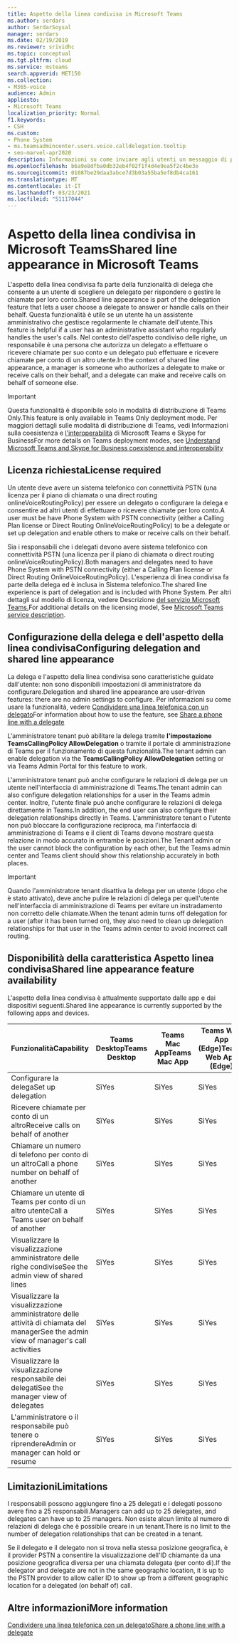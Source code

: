 ```yaml
---
title: Aspetto della linea condivisa in Microsoft Teams
ms.author: serdars
author: SerdarSoysal
manager: serdars
ms.date: 02/19/2019
ms.reviewer: srividhc
ms.topic: conceptual
ms.tgt.pltfrm: cloud
ms.service: msteams
search.appverid: MET150
ms.collection:
- M365-voice
audience: Admin
appliesto:
- Microsoft Teams
localization_priority: Normal
f1.keywords:
- CSH
ms.custom:
- Phone System
- ms.teamsadmincenter.users.voice.calldelegation.tooltip
- seo-marvel-apr2020
description: Informazioni su come inviare agli utenti un messaggio di posta elettronica con le informazioni relative ai servizi di audioconferenza in Microsoft Teams.
ms.openlocfilehash: b6a9e8dfba0db32eb4f02f1f4d4e9ea5f2c4be3e
ms.sourcegitcommit: 01087be29daa3abce7d3b03a55ba5ef8db4ca161
ms.translationtype: MT
ms.contentlocale: it-IT
ms.lasthandoff: 03/23/2021
ms.locfileid: "51117044"
---
```

# <a name="shared-line-appearance-in-microsoft-teams"></a><span data-ttu-id="09e38-103">Aspetto della linea condivisa in Microsoft Teams</span><span class="sxs-lookup"><span data-stu-id="09e38-103">Shared line appearance in Microsoft Teams</span></span>

<span data-ttu-id="09e38-104">L'aspetto della linea condivisa fa parte della funzionalità di delega che consente a un utente di scegliere un delegato per rispondere o gestire le chiamate per loro conto.</span><span class="sxs-lookup"><span data-stu-id="09e38-104">Shared line appearance is part of the delegation feature that lets a user choose a delegate to answer or handle calls on their behalf.</span></span> <span data-ttu-id="09e38-105">Questa funzionalità è utile se un utente ha un assistente amministrativo che gestisce regolarmente le chiamate dell'utente.</span><span class="sxs-lookup"><span data-stu-id="09e38-105">This feature is helpful if a user has an administrative assistant who regularly handles the user's calls.</span></span> <span data-ttu-id="09e38-106">Nel contesto dell'aspetto condiviso delle righe, un responsabile è una persona che autorizza un delegato a effettuare o ricevere chiamate per suo conto e un delegato può effettuare e ricevere chiamate per conto di un altro utente.</span><span class="sxs-lookup"><span data-stu-id="09e38-106">In the context of shared line appearance, a manager is someone who authorizes a delegate to make or receive calls on their behalf, and a delegate can make and receive calls on behalf of someone else.</span></span>

> [!IMPORTANT]
> <span data-ttu-id="09e38-107">Questa funzionalità è disponibile solo in modalità di distribuzione di Teams Only.</span><span class="sxs-lookup"><span data-stu-id="09e38-107">This feature is only available in Teams Only deployment mode.</span></span> <span data-ttu-id="09e38-108">Per maggiori dettagli sulle modalità di distribuzione di Teams, vedi Informazioni sulla coesistenza e [l'interoperabilità](teams-and-skypeforbusiness-coexistence-and-interoperability.md) di Microsoft Teams e Skype for Business</span><span class="sxs-lookup"><span data-stu-id="09e38-108">For more details on Teams deployment modes, see [Understand Microsoft Teams and Skype for Business coexistence and interoperability](teams-and-skypeforbusiness-coexistence-and-interoperability.md)</span></span>

## <a name="license-required"></a><span data-ttu-id="09e38-109">Licenza richiesta</span><span class="sxs-lookup"><span data-stu-id="09e38-109">License required</span></span>

<span data-ttu-id="09e38-110">Un utente deve avere un sistema telefonico con connettività PSTN (una licenza per il piano di chiamata o una direct routing onlineVoiceRoutingPolicy) per essere un delegato o configurare la delega e consentire ad altri utenti di effettuare o ricevere chiamate per loro conto.</span><span class="sxs-lookup"><span data-stu-id="09e38-110">A user must be have Phone System with PSTN connectivity (either a Calling Plan license or Direct Routing OnlineVoiceRoutingPolicy) to be a delegate or set up delegation and enable others to make or receive calls on their behalf.</span></span>

<span data-ttu-id="09e38-111">Sia i responsabili che i delegati devono avere sistema telefonico con connettività PSTN (una licenza per il piano di chiamata o direct routing onlineVoiceRoutingPolicy).</span><span class="sxs-lookup"><span data-stu-id="09e38-111">Both managers and delegates need to have Phone System with PSTN connectivity (either a Calling Plan license or Direct Routing OnlineVoiceRoutingPolicy).</span></span> <span data-ttu-id="09e38-112">L'esperienza di linea condivisa fa parte della delega ed è inclusa in Sistema telefonico.</span><span class="sxs-lookup"><span data-stu-id="09e38-112">The shared line experience is part of delegation and is included with Phone System.</span></span> <span data-ttu-id="09e38-113">Per altri dettagli sul modello di licenza, vedere Descrizione [del servizio Microsoft Teams.](/office365/servicedescriptions/teams-service-description)</span><span class="sxs-lookup"><span data-stu-id="09e38-113">For additional details on the licensing model, See [Microsoft Teams service description](/office365/servicedescriptions/teams-service-description).</span></span>

## <a name="configuring-delegation-and-shared-line-appearance"></a><span data-ttu-id="09e38-114">Configurazione della delega e dell'aspetto della linea condivisa</span><span class="sxs-lookup"><span data-stu-id="09e38-114">Configuring delegation and shared line appearance</span></span>

<span data-ttu-id="09e38-115">La delega e l'aspetto della linea condivisa sono caratteristiche guidate dall'utente: non sono disponibili impostazioni di amministratore da configurare.</span><span class="sxs-lookup"><span data-stu-id="09e38-115">Delegation and shared line appearance are user-driven features: there are no admin settings to configure.</span></span> <span data-ttu-id="09e38-116">Per informazioni su come usare la funzionalità, vedere [Condividere una linea telefonica con un delegato](https://support.office.com/article/share-a-phone-line-with-a-delegate-16307929-a51f-43fc-8323-3b1bf115e5a8)</span><span class="sxs-lookup"><span data-stu-id="09e38-116">For information about how to use the feature, see [Share a phone line with a delegate](https://support.office.com/article/share-a-phone-line-with-a-delegate-16307929-a51f-43fc-8323-3b1bf115e5a8)</span></span>

<span data-ttu-id="09e38-117">L'amministratore tenant può abilitare la delega tramite **l'impostazione TeamsCallingPolicy AllowDelegation** o tramite il portale di amministrazione di Teams per il funzionamento di questa funzionalità.</span><span class="sxs-lookup"><span data-stu-id="09e38-117">The tenant admin can enable delegation via the **TeamsCallingPolicy AllowDelegation** setting or via Teams Admin Portal for this feature to work.</span></span> 

<span data-ttu-id="09e38-118">L'amministratore tenant può anche configurare le relazioni di delega per un utente nell'interfaccia di amministrazione di Teams.</span><span class="sxs-lookup"><span data-stu-id="09e38-118">The tenant admin can also configure delegation relationships for a user in the Teams admin center.</span></span> <span data-ttu-id="09e38-119">Inoltre, l'utente finale può anche configurare le relazioni di delega direttamente in Teams.</span><span class="sxs-lookup"><span data-stu-id="09e38-119">In addition, the end user can also configure their delegation relationships directly in Teams.</span></span> <span data-ttu-id="09e38-120">L'amministratore tenant o l'utente non può bloccare la configurazione reciproca, ma l'interfaccia di amministrazione di Teams e il client di Teams devono mostrare questa relazione in modo accurato in entrambe le posizioni.</span><span class="sxs-lookup"><span data-stu-id="09e38-120">The Tenant admin or the user cannot block the configuration by each other, but the Teams admin center and Teams client should show this relationship accurately in both places.</span></span> 

> [!IMPORTANT]
> <span data-ttu-id="09e38-121">Quando l'amministratore tenant disattiva la delega per un utente (dopo che è stato attivato), deve anche pulire le relazioni di delega per quell'utente nell'interfaccia di amministrazione di Teams per evitare un instradamento non corretto delle chiamate.</span><span class="sxs-lookup"><span data-stu-id="09e38-121">When the tenant admin turns off delegation for a user (after it has been turned on), they also need to clean up delegation relationships for that user in the Teams admin center to avoid incorrect call routing.</span></span>

## <a name="shared-line-appearance-feature-availability"></a><span data-ttu-id="09e38-122">Disponibilità della caratteristica Aspetto linea condivisa</span><span class="sxs-lookup"><span data-stu-id="09e38-122">Shared line appearance feature availability</span></span>

<span data-ttu-id="09e38-123">L'aspetto della linea condivisa è attualmente supportato dalle app e dai dispositivi seguenti.</span><span class="sxs-lookup"><span data-stu-id="09e38-123">Shared line appearance is currently supported by the following apps and devices.</span></span>

| <span data-ttu-id="09e38-124">Funzionalità</span><span class="sxs-lookup"><span data-stu-id="09e38-124">Capability</span></span> | <span data-ttu-id="09e38-125">Teams Desktop</span><span class="sxs-lookup"><span data-stu-id="09e38-125">Teams Desktop</span></span> | <span data-ttu-id="09e38-126">Teams Mac App</span><span class="sxs-lookup"><span data-stu-id="09e38-126">Teams Mac App</span></span> | <span data-ttu-id="09e38-127">Teams Web App (Edge)</span><span class="sxs-lookup"><span data-stu-id="09e38-127">Teams Web App (Edge)</span></span> |<span data-ttu-id="09e38-128">App Teams per dispositivi mobili iOS/Android</span><span class="sxs-lookup"><span data-stu-id="09e38-128">Teams mobile iOS/Android App</span></span> | <span data-ttu-id="09e38-129">Telefono IP di Teams</span><span class="sxs-lookup"><span data-stu-id="09e38-129">Teams IP phone</span></span> |
|------------|---------------|---------------|----------------------|-----------------------------|----------------|
| <span data-ttu-id="09e38-130">Configurare la delega</span><span class="sxs-lookup"><span data-stu-id="09e38-130">Set up delegation</span></span> | <span data-ttu-id="09e38-131">Sì</span><span class="sxs-lookup"><span data-stu-id="09e38-131">Yes</span></span> | <span data-ttu-id="09e38-132">Sì</span><span class="sxs-lookup"><span data-stu-id="09e38-132">Yes</span></span> | <span data-ttu-id="09e38-133">Sì</span><span class="sxs-lookup"><span data-stu-id="09e38-133">Yes</span></span> | <span data-ttu-id="09e38-134">No</span><span class="sxs-lookup"><span data-stu-id="09e38-134">No</span></span> | <span data-ttu-id="09e38-135">Sì</span><span class="sxs-lookup"><span data-stu-id="09e38-135">Yes</span></span> |
| <span data-ttu-id="09e38-136">Ricevere chiamate per conto di un altro</span><span class="sxs-lookup"><span data-stu-id="09e38-136">Receive calls on behalf of another</span></span> | <span data-ttu-id="09e38-137">Sì</span><span class="sxs-lookup"><span data-stu-id="09e38-137">Yes</span></span> | <span data-ttu-id="09e38-138">Sì</span><span class="sxs-lookup"><span data-stu-id="09e38-138">Yes</span></span> | <span data-ttu-id="09e38-139">Sì</span><span class="sxs-lookup"><span data-stu-id="09e38-139">Yes</span></span> | <span data-ttu-id="09e38-140">Sì</span><span class="sxs-lookup"><span data-stu-id="09e38-140">Yes</span></span> | <span data-ttu-id="09e38-141">Sì</span><span class="sxs-lookup"><span data-stu-id="09e38-141">Yes</span></span> |
| <span data-ttu-id="09e38-142">Chiamare un numero di telefono per conto di un altro</span><span class="sxs-lookup"><span data-stu-id="09e38-142">Call a phone number on behalf of another</span></span> | <span data-ttu-id="09e38-143">Sì</span><span class="sxs-lookup"><span data-stu-id="09e38-143">Yes</span></span> | <span data-ttu-id="09e38-144">Sì</span><span class="sxs-lookup"><span data-stu-id="09e38-144">Yes</span></span> | <span data-ttu-id="09e38-145">Sì</span><span class="sxs-lookup"><span data-stu-id="09e38-145">Yes</span></span> | <span data-ttu-id="09e38-146">Sì</span><span class="sxs-lookup"><span data-stu-id="09e38-146">Yes</span></span> | <span data-ttu-id="09e38-147">Sì</span><span class="sxs-lookup"><span data-stu-id="09e38-147">Yes</span></span> |
| <span data-ttu-id="09e38-148">Chiamare un utente di Teams per conto di un altro utente</span><span class="sxs-lookup"><span data-stu-id="09e38-148">Call a Teams user on behalf of another</span></span> | <span data-ttu-id="09e38-149">Sì</span><span class="sxs-lookup"><span data-stu-id="09e38-149">Yes</span></span> | <span data-ttu-id="09e38-150">Sì</span><span class="sxs-lookup"><span data-stu-id="09e38-150">Yes</span></span> | <span data-ttu-id="09e38-151">Sì</span><span class="sxs-lookup"><span data-stu-id="09e38-151">Yes</span></span> | <span data-ttu-id="09e38-152">Sì</span><span class="sxs-lookup"><span data-stu-id="09e38-152">Yes</span></span> | <span data-ttu-id="09e38-153">Sì</span><span class="sxs-lookup"><span data-stu-id="09e38-153">Yes</span></span> |
| <span data-ttu-id="09e38-154">Visualizzare la visualizzazione amministratore delle righe condivise</span><span class="sxs-lookup"><span data-stu-id="09e38-154">See the admin view of shared lines</span></span> | <span data-ttu-id="09e38-155">Sì</span><span class="sxs-lookup"><span data-stu-id="09e38-155">Yes</span></span> | <span data-ttu-id="09e38-156">Sì</span><span class="sxs-lookup"><span data-stu-id="09e38-156">Yes</span></span> | <span data-ttu-id="09e38-157">Sì</span><span class="sxs-lookup"><span data-stu-id="09e38-157">Yes</span></span> | <span data-ttu-id="09e38-158">No</span><span class="sxs-lookup"><span data-stu-id="09e38-158">No</span></span> | <span data-ttu-id="09e38-159">No</span><span class="sxs-lookup"><span data-stu-id="09e38-159">No</span></span> |
| <span data-ttu-id="09e38-160">Visualizzare la visualizzazione amministratore delle attività di chiamata del manager</span><span class="sxs-lookup"><span data-stu-id="09e38-160">See the admin view of manager's call activities</span></span> | <span data-ttu-id="09e38-161">Sì</span><span class="sxs-lookup"><span data-stu-id="09e38-161">Yes</span></span> | <span data-ttu-id="09e38-162">Sì</span><span class="sxs-lookup"><span data-stu-id="09e38-162">Yes</span></span> | <span data-ttu-id="09e38-163">Sì</span><span class="sxs-lookup"><span data-stu-id="09e38-163">Yes</span></span> | <span data-ttu-id="09e38-164">No</span><span class="sxs-lookup"><span data-stu-id="09e38-164">No</span></span> | <span data-ttu-id="09e38-165">No</span><span class="sxs-lookup"><span data-stu-id="09e38-165">No</span></span> |
| <span data-ttu-id="09e38-166">Visualizzare la visualizzazione responsabile dei delegati</span><span class="sxs-lookup"><span data-stu-id="09e38-166">See the manager view of delegates</span></span> | <span data-ttu-id="09e38-167">Sì</span><span class="sxs-lookup"><span data-stu-id="09e38-167">Yes</span></span> | <span data-ttu-id="09e38-168">Sì</span><span class="sxs-lookup"><span data-stu-id="09e38-168">Yes</span></span> | <span data-ttu-id="09e38-169">Sì</span><span class="sxs-lookup"><span data-stu-id="09e38-169">Yes</span></span> | <span data-ttu-id="09e38-170">No</span><span class="sxs-lookup"><span data-stu-id="09e38-170">No</span></span> | <span data-ttu-id="09e38-171">No</span><span class="sxs-lookup"><span data-stu-id="09e38-171">No</span></span> |
| <span data-ttu-id="09e38-172">L'amministratore o il responsabile può tenere o riprendere</span><span class="sxs-lookup"><span data-stu-id="09e38-172">Admin or manager can hold or resume</span></span> | <span data-ttu-id="09e38-173">Sì</span><span class="sxs-lookup"><span data-stu-id="09e38-173">Yes</span></span> | <span data-ttu-id="09e38-174">Sì</span><span class="sxs-lookup"><span data-stu-id="09e38-174">Yes</span></span> | <span data-ttu-id="09e38-175">Sì</span><span class="sxs-lookup"><span data-stu-id="09e38-175">Yes</span></span> | <span data-ttu-id="09e38-176">No</span><span class="sxs-lookup"><span data-stu-id="09e38-176">No</span></span> | <span data-ttu-id="09e38-177">No</span><span class="sxs-lookup"><span data-stu-id="09e38-177">No</span></span> |

## <a name="limitations"></a><span data-ttu-id="09e38-178">Limitazioni</span><span class="sxs-lookup"><span data-stu-id="09e38-178">Limitations</span></span>

<span data-ttu-id="09e38-179">I responsabili possono aggiungere fino a 25 delegati e i delegati possono avere fino a 25 responsabili.</span><span class="sxs-lookup"><span data-stu-id="09e38-179">Managers can add up to 25 delegates, and delegates can have up to 25 managers.</span></span> <span data-ttu-id="09e38-180">Non esiste alcun limite al numero di relazioni di delega che è possibile creare in un tenant.</span><span class="sxs-lookup"><span data-stu-id="09e38-180">There is no limit to the number of delegation relationships that can be created in a tenant.</span></span> 
 
<span data-ttu-id="09e38-181">Se il delegato e il delegato non si trova nella stessa posizione geografica, è il provider PSTN a consentire la visualizzazione dell'ID chiamante da una posizione geografica diversa per una chiamata delegata (per conto di).</span><span class="sxs-lookup"><span data-stu-id="09e38-181">If the delegator and delegate are not in the same geographic location, it is up to the PSTN provider to allow caller ID to show up from a different geographic location for a delegated (on behalf of) call.</span></span> 
 
## <a name="more-information"></a><span data-ttu-id="09e38-182">Altre informazioni</span><span class="sxs-lookup"><span data-stu-id="09e38-182">More information</span></span>

[<span data-ttu-id="09e38-183">Condividere una linea telefonica con un delegato</span><span class="sxs-lookup"><span data-stu-id="09e38-183">Share a phone line with a delegate</span></span>](https://support.office.com/article/share-a-phone-line-with-a-delegate-16307929-a51f-43fc-8323-3b1bf115e5a8)